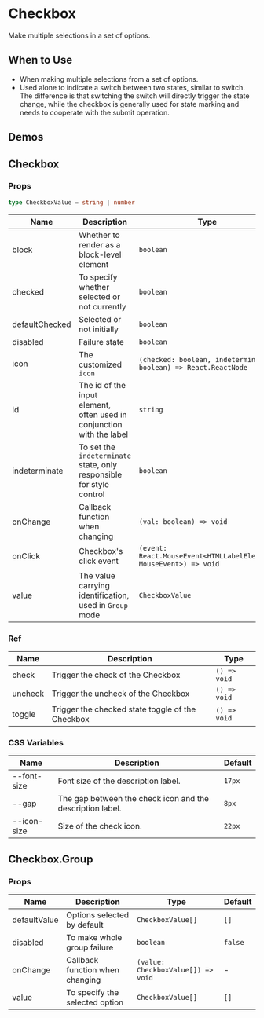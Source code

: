 # Checkbox

Make multiple selections in a set of options.

## When to Use

- When making multiple selections from a set of options.
- Used alone to indicate a switch between two states, similar to switch. The difference is that switching the switch will directly trigger the state change, while the checkbox is generally used for state marking and needs to cooperate with the submit operation.

## Demos

<code src="./demos/demo1.tsx"></code>

<code src="./demos/demo2.tsx"></code>

<code src="./demos/demo3.tsx"></code>

## Checkbox

### Props

```ts | pure
type CheckboxValue = string | number
```

| Name | Description | Type | Default |
| --- | --- | --- | --- |
| block | Whether to render as a block-level element | `boolean` | `false` |
| checked | To specify whether selected or not currently | `boolean` | `false` |
| defaultChecked | Selected or not initially | `boolean` | `false` |
| disabled | Failure state | `boolean` | `false` |
| icon | The customized `icon` | `(checked: boolean, indeterminate: boolean) => React.ReactNode` | - |
| id | The id of the input element, often used in conjunction with the label | `string` | - |
| indeterminate | To set the `indeterminate` state, only responsible for style control | `boolean` | `false` |
| onChange | Callback function when changing | `(val: boolean) => void` | - |
| onClick | Checkbox's click event | `(event: React.MouseEvent<HTMLLabelElement, MouseEvent>) => void` | - |
| value | The value carrying identification, used in `Group` mode | `CheckboxValue` | - |

### Ref

| Name    | Description                                      | Type         |
| ------- | ------------------------------------------------ | ------------ |
| check   | Trigger the check of the Checkbox                | `() => void` |
| uncheck | Trigger the uncheck of the Checkbox              | `() => void` |
| toggle  | Trigger the checked state toggle of the Checkbox | `() => void` |

### CSS Variables

| Name | Description | Default |
| --- | --- | --- |
| --font-size | Font size of the description label. | `17px` |
| --gap | The gap between the check icon and the description label. | `8px` |
| --icon-size | Size of the check icon. | `22px` |

## Checkbox.Group

### Props

| Name | Description | Type | Default |
| --- | --- | --- | --- |
| defaultValue | Options selected by default | `CheckboxValue[]` | `[]` |
| disabled | To make whole group failure | `boolean` | `false` |
| onChange | Callback function when changing | `(value: CheckboxValue[]) => void` | - |
| value | To specify the selected option | `CheckboxValue[]` | `[]` |
